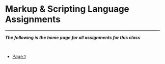  <html>
 <head><title> Home</title>
 </head>
 <body>
    <h1> Markup & Scripting Language Assignments </h1>
    <hr />
        <p>
        <em> <strong>The following is the home page for all assignments for this class </strong></em>
        </p>
    <br />
        <ul>
            <li> <a href="HW 1.xhtml"> Page 1 </a></li>
        </ul>
 </body>
 </html>
 